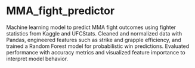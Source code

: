 # MMA_fight_predictor
Machine learning model to predict MMA fight outcomes using fighter statistics from Kaggle and UFCStats. Cleaned and normalized data with Pandas, engineered features such as strike and grapple efficiency, and trained a Random Forest model for probabilistic win predictions. Evaluated performance with accuracy metrics and visualized feature importance to interpret model behavior.
